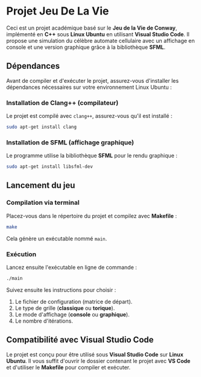 # Projet Jeu De La Vie

Ceci est un projet académique basé sur le **Jeu de la Vie de Conway**, implémenté en **C++** sous **Linux Ubuntu** en utilisant **Visual Studio Code**. Il propose une simulation du célèbre automate cellulaire avec un affichage en console et une version graphique grâce à la bibliothèque **SFML**.

## Dépendances
Avant de compiler et d'exécuter le projet, assurez-vous d'installer les dépendances nécessaires sur votre environnement Linux Ubuntu :

### Installation de Clang++ (compilateur)
Le projet est compilé avec `clang++`, assurez-vous qu'il est installé :
```bash
sudo apt-get install clang
```

### Installation de SFML (affichage graphique)
Le programme utilise la bibliothèque **SFML** pour le rendu graphique :
```bash
sudo apt-get install libsfml-dev
```

## Lancement du jeu
### Compilation via terminal
Placez-vous dans le répertoire du projet et compilez avec **Makefile** :
```bash
make
```
Cela génère un exécutable nommé `main`.

### Exécution
Lancez ensuite l'exécutable en ligne de commande :
```bash
./main
```
Suivez ensuite les instructions pour choisir :
1. Le fichier de configuration (matrice de départ).
2. Le type de grille (**classique** ou **torique**).
3. Le mode d'affichage (**console** ou **graphique**).
4. Le nombre d'itérations.

## Compatibilité avec Visual Studio Code
Le projet est conçu pour être utilisé sous **Visual Studio Code** sur **Linux Ubuntu**. Il vous suffit d'ouvrir le dossier contenant le projet avec **VS Code** et d'utiliser le **Makefile** pour compiler et exécuter.

